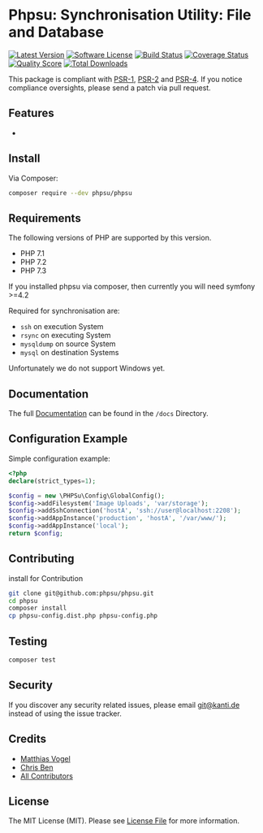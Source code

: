 # Phpsu: Synchronisation Utility: File and Database

[![Latest Version](https://img.shields.io/github/release/phpsu/phpsu.svg?style=flat-square)](https://github.com/phpsu/phpsu/releases)
[![Software License](https://img.shields.io/badge/license-MIT-brightgreen.svg?style=flat-square)](LICENSE)
[![Build Status](https://img.shields.io/travis/phpsu/phpsu/master.svg?style=flat-square)](https://travis-ci.org/phpsu/phpsu)
[![Coverage Status](https://img.shields.io/codecov/c/g/phpsu/phpsu.svg?style=flat-square)](https://codecov.io/gh/phpsu/phpsu)
[![Quality Score](https://img.shields.io/scrutinizer/g/phpsu/phpsu.svg?style=flat-square)](https://scrutinizer-ci.com/g/phpsu/phpsu)
[![Total Downloads](https://img.shields.io/packagist/dt/phpsu/phpsu.svg?style=flat-square)](https://packagist.org/packages/phpsu/phpsu)

This package is compliant with [PSR-1], [PSR-2] and [PSR-4]. If you notice compliance oversights, please send a patch via pull request.

[PSR-1]: https://github.com/php-fig/fig-standards/blob/master/accepted/PSR-1-basic-coding-standard.md
[PSR-2]: https://github.com/php-fig/fig-standards/blob/master/accepted/PSR-2-coding-style-guide.md
[PSR-4]: https://github.com/php-fig/fig-standards/blob/master/accepted/PSR-4-autoloader.md

## Features

- 

## Install

Via Composer:

````bash
composer require --dev phpsu/phpsu
````

## Requirements

The following versions of PHP are supported by this version.

* PHP 7.1
* PHP 7.2
* PHP 7.3

If you installed phpsu via composer, then currently you will need symfony >=4.2

Required for synchronisation are:
* ``ssh`` on execution System
* ``rsync`` on executing System
* ``mysqldump`` on source System
* ``mysql`` on destination Systems

Unfortunately we do not support Windows yet.

## Documentation

The full [Documentation](docs/index.md) can be found in the ``/docs`` Directory.

## Configuration Example

Simple configuration example:

````php
<?php
declare(strict_types=1);

$config = new \PHPSu\Config\GlobalConfig();
$config->addFilesystem('Image Uploads', 'var/storage');
$config->addSshConnection('hostA', 'ssh://user@localhost:2208');
$config->addAppInstance('production', 'hostA', '/var/www/');
$config->addAppInstance('local');
return $config;
````

## Contributing

install for Contribution
````bash
git clone git@github.com:phpsu/phpsu.git
cd phpsu
composer install
cp phpsu-config.dist.php phpsu-config.php
````

## Testing

````bash
composer test
````

## Security

If you discover any security related issues, please email git@kanti.de instead of using the issue tracker.

## Credits

- [Matthias Vogel](https://github.com/Kanti)
- [Chris Ben](https://github.com/ChrisB9)
- [All Contributors](https://github.com/phpsu/phpsu/contributors)

## License

The MIT License (MIT). Please see [License File](https://github.com/phpsu/phpsu/blob/master/LICENSE) for more information.
